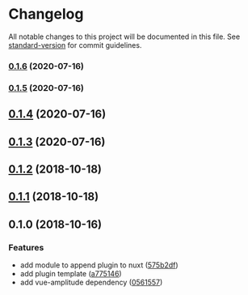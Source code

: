# Changelog

All notable changes to this project will be documented in this file. See [standard-version](https://github.com/conventional-changelog/standard-version) for commit guidelines.

### [0.1.6](https://github.com/kgrigorian/amplitude-module/compare/v0.1.5...v0.1.6) (2020-07-16)

### [0.1.5](https://github.com/kgrigorian/amplitude-module/compare/v0.1.4...v0.1.5) (2020-07-16)

## [0.1.4](https://github.com/kgrigorian/amplitude-module/compare/v0.1.3...v0.1.4) (2020-07-16)

<a name="0.1.3"></a>

## [0.1.3](https://github.com/kgrigorian/amplitude-module/compare/v0.1.2...v0.1.3) (2020-07-16)

<a name="0.1.2"></a>

## [0.1.2](https://github.com/Calvin-Huang/amplitude-module/compare/v0.1.0...v0.1.2) (2018-10-18)

<a name="0.1.1"></a>

## [0.1.1](https://github.com/Calvin-Huang/amplitude-module/compare/v0.1.0...v0.1.1) (2018-10-18)

<a name="0.1.0"></a>

## 0.1.0 (2018-10-16)

### Features

- add module to append plugin to nuxt ([575b2df](https://github.com/Calvin-Huang/amplitude-module/commit/575b2df))
- add plugin template ([a775146](https://github.com/Calvin-Huang/amplitude-module/commit/a775146))
- add vue-amplitude dependency ([0561557](https://github.com/Calvin-Huang/amplitude-module/commit/0561557))
